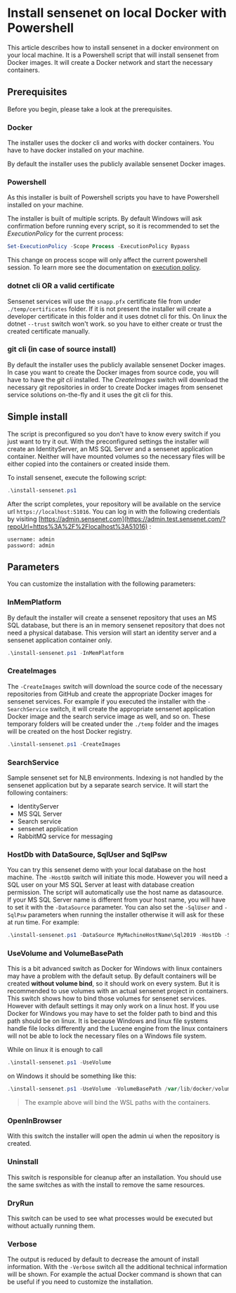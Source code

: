# Install sensenet on local Docker with Powershell

This article describes how to install sensenet in a docker environment on your local machine. It is a Powershell script that will install sensenet from Docker images. It will create a Docker network and start the necessary containers.

## Prerequisites
Before you begin, please take a look at the prerequisites.

### Docker 

The installer uses the docker cli and works with docker containers. You have to have docker installed on your machine.

By default the installer uses the publicly available sensenet Docker images.

### Powershell 

As this installer is built of Powershell scripts you have to have Powershell installed on your machine. 

The installer is built of multiple scripts. By default Windows will ask confirmation before running every script, so it is recommended to set the _ExecutionPolicy_ for the current process:

```powershell
Set-ExecutionPolicy -Scope Process -ExecutionPolicy Bypass 
```

This change on process scope will only affect the current powershell session. To learn more see the documentation on [execution policy](https://learn.microsoft.com/en-us/powershell/module/microsoft.powershell.security/set-executionpolicy?view=powershell-7.3#example-6-set-the-execution-policy-for-the-current-powershell-session).
	
### dotnet cli OR a valid certificate

Sensenet services will use the `snapp.pfx` certificate file from under `./temp/certificates` folder. If it is not present the installer will create a developer certificate in this folder and it uses dotnet cli for this. On linux the dotnet `--trust` switch won't work. so you have to either create or trust the created certificate manually.

### git cli (in case of source install)
By default the installer uses the publicly available sensenet Docker images. In case you want to create the Docker images from source code, you will have to have the _git cli_ installed. The _CreateImages_ switch will download the necessary git repositories in order to create Docker images from sensenet service solutions on-the-fly and it uses the git cli for this.

## Simple install

The script is preconfigured so you don't have to know every switch if you just want to try it out. With the preconfigured settings the installer will create an IdentityServer, an MS SQL Server and a sensenet application container. Neither will have mounted volumes so the necessary files will be either copied into the containers or created inside them.

To install sensenet, execute the following script:

```powershell
.\install-sensenet.ps1 
```

After the script completes, your repository will be available on the service url `https://localhost:51016`. You can log in with the following credentials by visiting [https://admin.sensenet.com](https://admin.test.sensenet.com/?repoUrl=https%3A%2F%2Flocalhost%3A51016) :

```text
username: admin
password: admin
```

## Parameters
You can customize the installation with the following parameters:

### InMemPlatform 

By default the installer will create a sensenet repository that uses an MS SQL database, but there is an in memory sensenet repository that does not need a physical database. This version will start an identity server and a sensenet application container only.

```powershell
.\install-sensenet.ps1 -InMemPlatform
```

### CreateImages

The `-CreateImages` switch will download the source code of the necessary repositories from GitHub and create the appropriate Docker images for sensenet services. For example if you executed the installer with the `-SearchService` switch, it will create the appropriate sensenet application Docker image and the search service image as well, and so on. These temporary folders will be created under the `./temp` folder and the images will be created on the host Docker registry.

```powershell
.\install-sensenet.ps1 -CreateImages
```

### SearchService

Sample sensenet set for NLB environments. Indexing is not handled by the sensenet application but by a separate search service. It will start the following containers:

- IdentityServer
- MS SQL Server
- Search service
- sensenet application
- RabbitMQ service for messaging

### HostDb with DataSource, SqlUser and SqlPsw

You can try this sensenet demo with your local database on the host machine. The `-HostDb` switch will initiate this mode. However you will need a SQL user on your MS SQL Server at least with database creation permission. The script will automatically use the host name as datasource. If your MS SQL Server name is different from your host name, you will have to set it with the `-DataSource` parameter. You can also set the `-SqlUser` and `-SqlPsw` parameters when running the installer otherwise it will ask for these at run time. For example:

```powershell
.\install-sensenet.ps1 -DataSource MyMachineHostName\Sql2019 -HostDb -SqlUser testuserfordockerdemo -SqlPsw Ultr4Secur3P4ssw0rd 
```
### UseVolume and VolumeBasePath

This is a bit advanced switch as Docker for Windows with linux containers may have a problem with the default setup. By default containers will be created **without volume bind**, so it should work on every system. But it is recommended to use volumes with an actual sensenet project in containers. This switch shows how to bind those volumes for sensenet services. However with default settings it may only work on a linux host. If you use Docker for Windows you may have to set the folder path to bind and this path should be on linux. It is because Windows and linux file systems handle file locks differently and the Lucene engine from the linux containers will not be able to lock the necessary files on a Windows file system.

While on linux it is enough to call 

```powershell
.\install-sensenet.ps1 -UseVolume
```

on Windows it should be something like this:

```powershell
.\install-sensenet.ps1 -UseVolume -VolumeBasePath /var/lib/docker/volumes
```

> The example above will bind the WSL paths with the containers.

### OpenInBrowser

With this switch the installer will open the admin ui when the repository is created.

### Uninstall

This switch is responsible for cleanup after an installation. You should use the same switches as with the install to remove the same resources.

### DryRun

This switch can be used to see what processes would be executed but without actually running them.

### Verbose

The output is reduced by default to decrease the amount of install information. With the `-Verbose` switch all the additional technical information will be shown. For example the actual Docker command is shown that can be useful if you need to customize the installation.